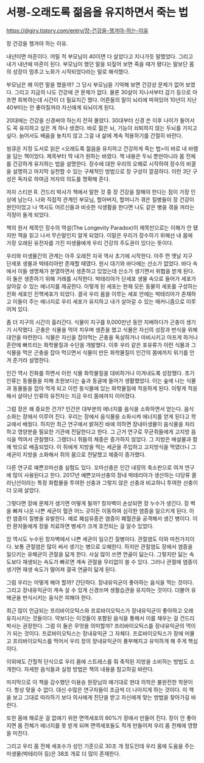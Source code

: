 서평-오래도록 젊음을 유지하면서 죽는 법
==============================

https://digiry.tistory.com/entry/장-건강을-챙겨야-하는-이유

장 건강을 챙겨야 하는 이유.

내년이면 마흔이다. 어릴 적 부모님이 40이면 다 살았다고 지나가듯 말했었다. 그리고 내가 내년에 마흔이 된다. 부모님이 했던 말을 되짚어 보면 죽을 때가 됐다는 말보단 몸의 성장이 멈추고 노화가 시작되었다라는 말로 해석했다.

부모님은 왜 이런 말을 했을까? 그 당시 부모님을 기억해 보면 건강상 문제가 없어 보였다. 그리고 지금의 나도 건강에 큰 문제가 없다. 물론 30살이 지나서부터 감기 등으로 아프면 회복하는데 시간이 더 필요지긴 했다. 어른들의 말이 뇌리에 박혀있어 10년이 지난 40부터는 안 좋아질꺼라 자신에게 되뇌이게 된다.

20대에는 건강을 신경써야 하는지 전혀 몰랐다. 30대부터 신경 쓴 이후 나이가 들어서도 꼭 유지하고 싶은 게 하나 생겼다. 바로 젊은 뇌, 기능이 쇠퇴하지 않는 두뇌를 가지고 싶다. 늙어서도 배움을 놓치지 않고 그걸 내 삶에 계속 적용하기를 간절히 바란다.

씽큐온 지정 도서로 읽은 <오래도록 젊음을 유지하고 건강하게 죽는 법>이 바로 내 바램을 담는 책이었다. 제목부터 딱 내가 원하는 바였다. 책 내용은 두뇌 뿐만아니라 몸 전체를 건강하게 유지하는 법을 설명한다. 장수에 대한 우리의 오해로 시작하여 장수의 비결을 설명하고 마지막 실천할 수 있는 구체적인 방법으로 장 구성이 깔끔하다. 이런 3단 구성은 독자로 하여금 저자의 의도를 명확해 준다.

저자 스티븐 R. 건드리 박사가 책에서 말한 것 중 장 건강을 잘해야 한다는 점이 가장 인상에 남는다. 나와 직접적 관계인 부모님, 할아버지, 할머니가 겪은 질병들이 장 건강이 원인이었고 나 역시도 어르신들과 비슷한 식생활을 한다면 나도 같은 병을 겪을 꺼라는 걱정이 들게 되었다.

책의 원서 제목인 장수의 역설(The Longevity Paradox)이 제목만으로는 이해가 안 됐지만 책을 읽고 나서 무슨말인지 알게 되었다. 이말은 우리가 장수하기 위해선 내 몸에 가장 오래된 유전자를 가진 미생물에게 우리 건강의 주도권이 있다는 뜻이다.

우리와 미생물간의 관계는 아주 오래전 지국 역사 초기에 시작한다. 아주 먼 옛날 지구 단세포 생물과 박테리아만 존재할 때였다. 원시 대기와 바다에는 산소가 없었다. 바다 속에서 이들 생명체가 분열하면서 생존하고 있었는데 산소가 생기면서 위협을 받게 된다. 이 둘은 생존하기 위해 거래를 시작한다. 박테리아가 단세포 생물 속으로 들어가 세포가 살아갈 수 있는 에너지를 제공한다. 이렇게 된 세포는 현재 모든 동물의 세포를 구성하는 진화 세포인 진핵세포가 되었다. 결국 우리 몸을 이루는 세포 안에는 박테리아가 존재하고 이들이 주는 에너지로 우리 세포가 유지하고 내가 살아갈 수 있는 매커니즘으로 이루어져 있다.

좀 더 지구의 시간이 흘러간다. 식물이 지구를 9,000만년 동안 지배하다가 곤충이 생기기 시작했다. 곤충은 식물을 먹어 치우며 생존을 했고 식물은 자신의 성장과 번식을 위해 대안을 마련한다. 식물은 자신을 잡아먹는 곤충을 독살하거나 마비시키고 아프게 하거나 혼란에 빠뜨리는 화학물질과 수단을 개발했다. 이후 우리 같은 포유류가 이런 식물과 그 식물을 먹은 곤충을 잡아 먹으면서 식물이 만든 화학물질이 인간의 몸에까지 위기를 안겨 준거라 설명한다.

인간 역시 진화를 하면서 이런 식물 화학물질을 대비하거나 이겨내도록 성장했다. 초기 인류는 동물들을 피해 초원보다는 숲과 동굴에 들어가 생활했었다. 이는 숲에 나는 식물과 동물들을 잡아 먹게 되고 이런 동식물에 있는 화학물질에 적응하게 된다. 이렇게 적응해서 살아난 인류의 유전자는 지금 우리 몸에까지 이어졌다.

그럼 장은 왜 중요한 건가? 인간은 대부분의 에너지를 음식을 소화하면서 얻는다. 음식 소화는 장에서 이루어 진다. 우리는 장에서 음식물을 소화시켜 에너지를 얻게 된다고 학교에서 배웠다. 하지만 최근 연구에서 밝혀진 바에 의하면 장내미생물이 음식물을 처리하고 영양분을 필요한 기관에 전달한다고 한다. 그 근거 연구로 무균쥐들에게 고지방 음식을 먹여서 관찰했다. 그랬더니 쥐들의 체중은 증가하지 않았다. 그 지방은 배설물과 함께 밖으로 배출되었다. 이 쥐에게 지방을 먹는 세균을 주입하고 고지방식을 먹였더니 그 세균이 지방을 소화해서 쥐의 몸으로 전달했고 체중이 증가했다.

다른 연구로 예쁜꼬마선충 실험도 있다. 꼬마선충은 인간 내장의 축소판으로 여겨 연구에 많이 사용된다고 한다. 2017년 예쁜꼬마선충의 장내 박테리아가 생산하는 다당류 콜라닌산이라는 특정 화합물을 투여한 선충과 그렇지 않은 선충과 비교하니 투여한 선충이 더 오래 살았다.

그렇다면 장에 문제가 생기면 어떻게 될까? 창자벽이 손상되면 장 누수가 생긴다. 장 벽을 빠져 나온 나쁜 세균이 혈관 어느 곳이든 이동하여 심각한 염증을 일으키게 된다. 이런 염증이 질병을 유발한다. 예로 폐섬유증은 염증이 폐혈관을 공격해서 생긴 병이다. 이런 환자들에게 장을 치료하면 병세가 크게 호전되는 걸 알수 있었다.

암 역시도 누수된 창자벽에서 나쁜 세균이 일으킨 질병이다. 관절염도 이와 마찬가지이다. 보통 관절염은 많이 써서 생기는 병으로 오해한다. 하지만 관절염도 장에서 염증을 일으키는 유해균이 관절을 닳게 한다. 사실 많이 쓰면 연골이 닳는다. 그렇지만 닳는 속도보다 재생되는 속도가 빠르면 계속 관절을 무리없이 쓸 수 있다. 그러나 관절에 염증이 생기면 재생 속도가 떨어져 결국 연골이 닳게 된다.

그럼 우리는 어떻게 해야 할까? 간단하다. 장내유익균이 좋아하는 음식을 먹는 것이다. 그리고 장내유익균이 계속 살 수 있게 신경쓰며 생활습관을 유지하는 것이다. 더불어 유해균을 번식시키는 음식은 피해야 한다.

최근 많이 언급되는 프리바이오틱스와 프로바이오틱스가 장내유익균이 좋아하고 오래 유지시키는 것들이다. 약보다는 이것들이 포함된 음식을 통해서 이를 채우는 걸 건드리 박사는 권장한다. 그럼 이 둘은 무엇을 의미할까? 프리바이오틱스틑 장내유익균의 먹이가 되는 것이다. 프로바이오틱스는 장내유익균 그 자체다. 프로바이오틱스가 장에 머물고 프리바이오틱스를 먹어서 우리 장의 장내유익균이 풍부해지고 유익하게 해 주게 핵심이다.

이외에도 간헐적 단식으로 우리 몸에 스트레스를 줘 축적된 지방을 소비하는 방법도 소개한다. 자세한 음식들과 실청 방법은 책의 내용을 참고하길 바란다.

마지막으로 이 책을 감수했던 이용승 원장님의 얘기대로 현대 의학은 불완전한 학문이다. 항상 맞을 수 없다. 대신 수많은 연구자들이 조금씩 더 나아지게 하는 것이다. 이 책을 보고 그대로 따라하기 보다 의사에게 진단을 받고 자신에게 맞는 방법을 찾아가길 바란다.


또한 몸에 해로운 걸 없애기 위한 면역세포의 60%가 장에서 만들어 진다. 장이 안 좋아지면 몸 전체가 에너지를 못 받게 되며 면역세포들도 적게 만들어져 우리 몸 전체에 영향을 미친다.


그리고 우리 몸 전체 세포수가 성인 기준으로 30조 개 정도인데 우리 몸에 도움을 주는 미생물(박테리아 등)은 38조 개로 더 많이 존재한다.
